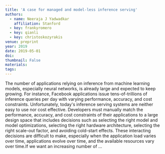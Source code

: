 ```yaml
---
title: 'A case for managed and model-less inference serving'
authors:
  - name: Neeraja J Yadwadkar
    affiliation: Stanford
  - key: frankyromero
  - key: qianli
  - key: christoskozyrakis
venue: preprint
year: 2019
date: 2019-05-01
doi: 
thumbnail: False
materials:
tags:
---
```

The number of applications relying on inference from machine learning models, especially neural networks, is already large and expected to keep growing. For instance, Facebook applications issue tens-of-trillions of inference queries per day with varying performance, accuracy, and cost constraints. Unfortunately, today's inference serving systems are neither easy to use nor cost effective. Developers must manually match the performance, accuracy, and cost constraints of their applications to a large design space that includes decisions such as selecting the right model and model optimizations, selecting the right hardware architecture, selecting the right scale-out factor, and avoiding cold-start effects. These interacting decisions are difficult to make, especially when the application load varies over time, applications evolve over time, and the available resources vary over time.If we want an increasing number of …
